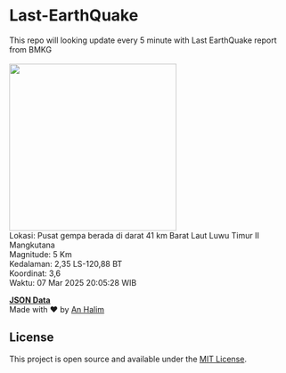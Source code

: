 # Last-EarthQuake
This repo will looking update every 5 minute with Last EarthQuake report from BMKG
<br>
<br>
<img src="undefined" width="300"/>
<br>
Lokasi: Pusat gempa berada di darat 41 km Barat Laut Luwu Timur  II Mangkutana <br>
Magnitude: 5 Km <br>
Kedalaman: 2,35 LS-120,88 BT <br>
Koordinat: 3,6 <br>
Waktu: 07 Mar 2025 20:05:28 WIB <br>

<a href="./data/data.json">**JSON Data**</a>
<br>
Made with ❤️ by <a href="https://github.com/an-halim">An Halim</a>
## License

This project is open source and available under the [MIT License](LICENSE).

